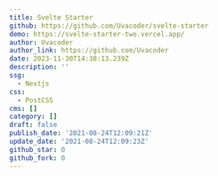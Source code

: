 ```yaml
---
title: Svelte Starter
github: https://github.com/Uvacoder/svelte-starter
demo: https://svelte-starter-two.vercel.app/
author: Uvacoder
author_link: https://github.com/Uvacoder
date: 2023-11-30T14:38:13.239Z
description: ''
ssg:
  - Nextjs
css:
  - PostCSS
cms: []
category: []
draft: false
publish_date: '2021-08-24T12:09:21Z'
update_date: '2021-08-24T12:09:23Z'
github_star: 0
github_fork: 0
---
```

